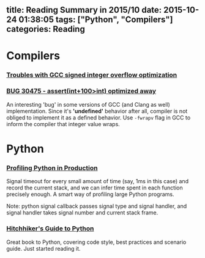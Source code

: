 title: Reading Summary in 2015/10
date: 2015-10-24 01:38:05
tags: ["Python", "Compilers"]
categories: Reading
---

# Compilers

### [Troubles with GCC signed integer overflow optimization](http://thiemonagel.de/2010/01/signed-integer-overflow/)

### [BUG 30475 - assert(int+100>int) optimized away](https://gcc.gnu.org/bugzilla/show_bug.cgi?id=30475)

An interesting 'bug' in some versions of GCC (and Clang as well) implementation. Since it's __'undefined'__ behavior after all, compiler is not obliged to implement it as a defined behavior. Use ```-fwrapv``` flag in GCC to inform the compiler that integer value wraps.


# Python

### [Profiling Python in Production](https://nylas.com/blog/performance)

Signal timeout for every small amount of time (say, 1ms in this case) and record the current stack, and we can infer time spent in each function precisely enough. A smart way of profiling large Python programs.

Note: python signal callback passes signal type and signal handler, and signal handler takes signal number and current stack frame.


### [Hitchhiker's Guide to Python](http://docs.python-guide.org/en/latest/)

Great book to Python, covering code style, best practices and scenario guide. Just started reading it.
